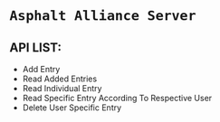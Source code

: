 # `Asphalt Alliance Server`

## API LIST:
- Add Entry
- Read Added Entries
- Read Individual Entry
- Read Specific Entry According To Respective User
- Delete User Specific Entry